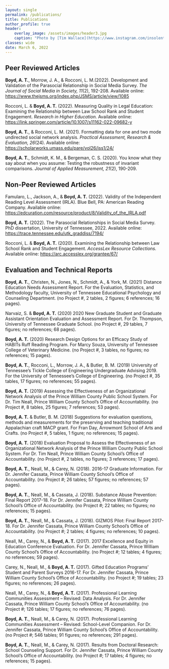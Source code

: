 ```yaml
---
layout: single
permalink: /publications/
title: Publications
author_profile: true
header:
    overlay_image: /assets/images/header3.jpg
    caption: "Photo by [Tim Wallace](https://www.instagram.com/insolentprodigy/)"
classes: wide
date: March 6, 2022
---
```


## Peer Reviewed Articles

**Boyd, A. T.**, Morrow, J. A., & Rocconi, L. M.(2022). Development and Validation of the Parasocial Relationship in Social Media Survey. *The Journal of Social Media in Society, 11*(2), 192-208. Available online: <https://www.thejsms.org/index.php/JSMS/article/view/1085>

Rocconi, L. & **Boyd, A. T.** (2022). Measuring Quality in Legal Education: Examining the Relationship between Law School Rank and Student Engagement. *Research in Higher Education.* Available online: <https://link.springer.com/article/10.1007/s11162-022-09682-y>

**Boyd, A. T.**, & Rocconi, L. M. (2021). Formatting data for one and two mode undirected social network analysis. *Practical Assessment, Research & Evaluation, 26*(24). Available online: <https://scholarworks.umass.edu/pare/vol26/iss1/24/>

**Boyd, A. T.**, Schmidt, K. M., & Bergeman, C. S. (2020). You know what they say about when you assume: Testing the robustness of invariant comparisons. *Journal of Applied Measurement, 21*(2), 190-209.

## Non-Peer Reviewed Articles

Famularo, L., Jackson, A., & **Boyd, A. T.** (2022). Validity of the Independent Reading Level Assessment (IRLA). Blue Bell, PA: American Reading Company. Available online: <https://edcuration.com/resource/product/8/Validity_of_the_IRLA.pdf>

**Boyd, A. T.** (2022). The Parasocial Relationships in Social Media Survey. PhD dissertation, University of Tennessee, 2022. Available online: https://trace.tennessee.edu/utk_graddiss/7194/

Rocconi, L. & **Boyd, A. T.** (2020). Examining the Relationship between Law School Rank and Student Engagement. *AccessLex Resource Collections.* Available online: <https://arc.accesslex.org/grantee/67/>

## Evaluation and Technical Reports

**Boyd, A. T.**, Christen, N., Jones, N., Schmidt, A., & York, M. (2021) Distance Education Needs Assessment Report. For the Evaluation, Statistics, and Methodology faculty, University of Tennessee Educational Psychology and Counseling Department. (no Project #, 2 tables, 2 figures; 6 references; 16 pages).

Narvaiz, S. & **Boyd, A. T.** (2020) 2020 New Graduate Student and Graduate Assistant Orientation Evaluation and Assessment Report. For Dr. Thompson, University of Tennessee Graduate School. (no Project #, 29 tables, 7 figures; no references; 68 pages).

**Boyd, A. T.** (2020) Research Design Options for an Efficacy Study of HABITs Ruff Reading Program. For Marcy Souza, University of Tennessee College of Veterinary Medicine. (no Project #, 3 tables, no figures; no references; 15 pages).

**Boyd, A. T.**, Rocconi, L., Morrow, J. A., & Butler, B. M. (2019) University of Tennessee’s Tickle College of Engineering Undergraduate Advising 2019. For the University of Tennessee’s College of Engineering. (no Project #, 35 tables, 17 figures; no references; 55 pages).

**Boyd, A. T.** (2019) Assessing the Effectiveness of an Organizational Network Analysis of the Prince William County Public School System. For Dr. Tim Neall, Prince William County School’s Office of Accountability. (no Project #, 8 tables, 25 figures; 7 references; 53 pages).

**Boyd, A. T.** & Butler, B. M. (2018) Suggestions for evaluation questions, methods and measurements for the preserving and teaching traditional Appalachian craft MACP grant. For Fran Day, Arrowmont School of Arts and Crafts. (no Project #, 5 tables, 1 figure; no references; 15 pages).

**Boyd, A. T.** (2018) Evaluation Proposal to Assess the Effectiveness of an Organizational Network Analysis of the Prince William County Public School System. For Dr. Tim Neall, Prince William County School’s Office of Accountability. (no Project #, 2 tables, no figures; 3 references; 17 pages).

**Boyd, A. T.**, Neall, M., & Carey, N. (2018). 2016-17 Graduate Information. For Dr. Jennifer Cassata, Prince William County School’s Office of Accountability. (no Project #; 26 tables; 57 figures; no references; 57 pages).

**Boyd, A. T.**, Neall, M., & Cassata, J. (2018). Substance Abuse Prevention: Final Report 2017-18. For Dr. Jennifer Cassata, Prince William County School’s Office of Accountability. (no Project #; 22 tables; no figures; no references; 15 pages).

**Boyd, A. T.**, Neall, M., & Cassata, J. (2018). GIZMOS Pilot: Final Report 2017-18. For Dr. Jennifer Cassata, Prince William County School’s Office of Accountability. (no Project #; 2 tables; 4 figures; no references; 10 pages).

Neall, M., Carey, N., & **Boyd, A. T.** (2017). 2017 Excellence and Equity in Education Conference Evaluation. For Dr. Jennifer Cassata, Prince William County School’s Office of Accountability. (no Project #; 12 tables; 4 figures; no references; 59 pages).

Carey, N., Neall, M., & **Boyd, A. T.** (2017). Gifted Education Programs’ Student and Parent Surveys 2016-17. For Dr. Jennifer Cassata, Prince William County School’s Office of Accountability. (no Project #; 19 tables; 23 figures; no references; 26 pages).

Neall, M., Carey, N., & **Boyd, A. T.** (2017). Professional Learning Communities Assessment – Revised: Data Analysis. For Dr. Jennifer Cassata, Prince William County School’s Office of Accountability. (no Project #; 126 tables; 17 figures; no references; 76 pages).

**Boyd, A. T.**, Neall, M., & Carey, N. (2017). Professional Learning Communities Assessment – Revised: School-Level Companion. For Dr. Jennifer Cassata, Prince William County School’s Office of Accountability. (no Project #; 546 tables; 91 figures; no references; 291 pages).

**Boyd, A. T.**, Neall, M., & Carey, N. (2017). Results from Doctoral Research: School Counseling Support. For Dr. Jennifer Cassata, Prince William County School’s Office of Accountability. (no Project #; 17 tables; 4 figures; no references; 15 pages).
